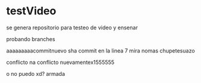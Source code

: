 # testVideo
se genera repositorio para testeo de video y ensenar

probando branches


aaaaaaaaacommitnuevo
sha commit en la linea 7 mira nomas chupetesuazo



conflicto na
conflicto nuevamentex1555555

o no puedo xd? armada